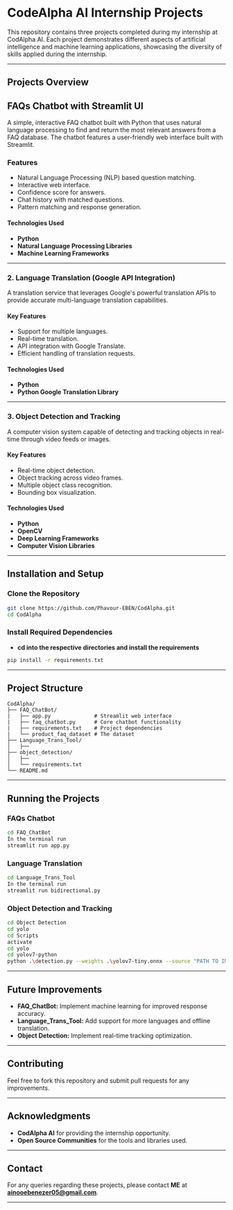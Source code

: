 # CodeAlpha AI Internship Projects

This repository contains three projects completed during my internship at CodAlpha AI. Each project demonstrates different aspects of artificial intelligence and machine learning applications, showcasing the diversity of skills applied during the internship.

---

## Projects Overview

## FAQs Chatbot with Streamlit UI
A simple, interactive FAQ chatbot built with Python that uses natural language processing to find and return the most relevant answers from a FAQ database. The chatbot features a user-friendly web interface built with Streamlit.

### Features
- Natural Language Processing (NLP) based question matching.
- Interactive web interface.
- Confidence score for answers.
- Chat history with matched questions.
- Pattern matching and response generation.

#### Technologies Used
- **Python**
- **Natural Language Processing Libraries**
- **Machine Learning Frameworks**

---

### 2. Language Translation (Google API Integration)
A translation service that leverages Google's powerful translation APIs to provide accurate multi-language translation capabilities.

#### Key Features
- Support for multiple languages.
- Real-time translation.
- API integration with Google Translate.
- Efficient handling of translation requests.

#### Technologies Used
- **Python**
- **Python Google Translation Library**

---

### 3. Object Detection and Tracking
A computer vision system capable of detecting and tracking objects in real-time through video feeds or images.

#### Key Features
- Real-time object detection.
- Object tracking across video frames.
- Multiple object class recognition.
- Bounding box visualization.

#### Technologies Used
- **Python**
- **OpenCV**
- **Deep Learning Frameworks**
- **Computer Vision Libraries**

---

## Installation and Setup

### Clone the Repository
```bash
git clone https://github.com/Phavour-EBEN/CodAlpha.git
cd CodAlpha
```

### Install Required Dependencies
- **cd into the respective directories and install the requirements**
```bash
pip install -r requirements.txt
```

---

## Project Structure
```
CodAlpha/
├── FAQ_ChatBot/
|   ├── app.py              # Streamlit web interface
|   ├── faq_chatbot.py      # Core chatbot functionality
|   ├── requirements.txt    # Project dependencies
|   └── product_faq_dataset # The dataset
├── Language_Trans_Tool/
│   ├── 
├── object_detection/
│   ├── 
│   └── requirements.txt
└── README.md
```

---

## Running the Projects

### FAQs Chatbot
```bash
cd FAQ_ChatBot
In the terminal run
streamlit run app.py
```

### Language Translation
```bash
cd Language_Trans_Tool
In the terminal run
streamlit run bidirectional.py
```

### Object Detection and Tracking
```bash
cd Object Detection
cd yolo
cd Scripts
activate
cd yolo
cd yolov7-python
python .\detection.py --weights .\yolov7-tiny.onnx --source "PATH TO IMAGE/VIDEO"
```

---

## Future Improvements
- **FAQ_ChatBot:** Implement machine learning for improved response accuracy.
- **Language_Trans_Tool:** Add support for more languages and offline translation.
- **Object Detection:** Implement real-time tracking optimization.

---

## Contributing
Feel free to fork this repository and submit pull requests for any improvements.

---

## Acknowledgments
- **CodAlpha AI** for providing the internship opportunity.
- **Open Source Communities** for the tools and libraries used.

---

## Contact
For any queries regarding these projects, please contact **ME** at **ainooebenezer05@gmail.com**.

---
